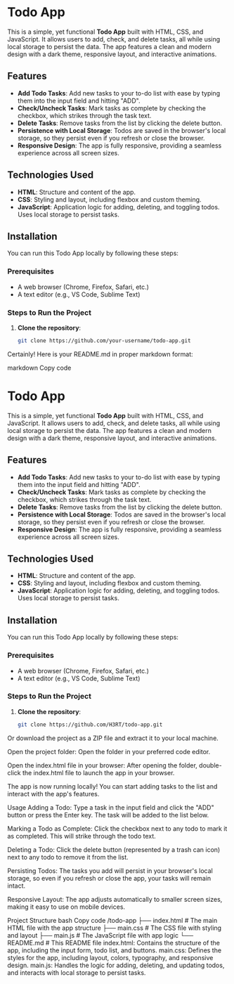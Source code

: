 # Todo App

This is a simple, yet functional **Todo App** built with HTML, CSS, and JavaScript. It allows users to add, check, and delete tasks, all while using local storage to persist the data. The app features a clean and modern design with a dark theme, responsive layout, and interactive animations.

## Features

- **Add Todo Tasks**: Add new tasks to your to-do list with ease by typing them into the input field and hitting "ADD".
- **Check/Uncheck Tasks**: Mark tasks as complete by checking the checkbox, which strikes through the task text.
- **Delete Tasks**: Remove tasks from the list by clicking the delete button.
- **Persistence with Local Storage**: Todos are saved in the browser's local storage, so they persist even if you refresh or close the browser.
- **Responsive Design**: The app is fully responsive, providing a seamless experience across all screen sizes.

## Technologies Used

- **HTML**: Structure and content of the app.
- **CSS**: Styling and layout, including flexbox and custom theming.
- **JavaScript**: Application logic for adding, deleting, and toggling todos. Uses local storage to persist tasks.

## Installation

You can run this Todo App locally by following these steps:

### Prerequisites

- A web browser (Chrome, Firefox, Safari, etc.)
- A text editor (e.g., VS Code, Sublime Text)

### Steps to Run the Project

1. **Clone the repository**:
   ```bash
   git clone https://github.com/your-username/todo-app.git


Certainly! Here is your README.md in proper markdown format:

markdown
Copy code
# Todo App

This is a simple, yet functional **Todo App** built with HTML, CSS, and JavaScript. It allows users to add, check, and delete tasks, all while using local storage to persist the data. The app features a clean and modern design with a dark theme, responsive layout, and interactive animations.

## Features

- **Add Todo Tasks**: Add new tasks to your to-do list with ease by typing them into the input field and hitting "ADD".
- **Check/Uncheck Tasks**: Mark tasks as complete by checking the checkbox, which strikes through the task text.
- **Delete Tasks**: Remove tasks from the list by clicking the delete button.
- **Persistence with Local Storage**: Todos are saved in the browser's local storage, so they persist even if you refresh or close the browser.
- **Responsive Design**: The app is fully responsive, providing a seamless experience across all screen sizes.

## Technologies Used

- **HTML**: Structure and content of the app.
- **CSS**: Styling and layout, including flexbox and custom theming.
- **JavaScript**: Application logic for adding, deleting, and toggling todos. Uses local storage to persist tasks.

## Installation

You can run this Todo App locally by following these steps:

### Prerequisites

- A web browser (Chrome, Firefox, Safari, etc.)
- A text editor (e.g., VS Code, Sublime Text)

### Steps to Run the Project

1. **Clone the repository**:
   ```bash
   git clone https://github.com/H3RT/todo-app.git


Or download the project as a ZIP file and extract it to your local machine.

Open the project folder: Open the folder in your preferred code editor.

Open the index.html file in your browser: After opening the folder, double-click the index.html file to launch the app in your browser.

The app is now running locally! You can start adding tasks to the list and interact with the app's features.

Usage
Adding a Todo: Type a task in the input field and click the "ADD" button or press the Enter key. The task will be added to the list below.

Marking a Todo as Complete: Click the checkbox next to any todo to mark it as completed. This will strike through the todo text.

Deleting a Todo: Click the delete button (represented by a trash can icon) next to any todo to remove it from the list.

Persisting Todos: The tasks you add will persist in your browser's local storage, so even if you refresh or close the app, your tasks will remain intact.

Responsive Layout: The app adjusts automatically to smaller screen sizes, making it easy to use on mobile devices.

Project Structure
bash
    Copy code
    /todo-app
    ├── index.html        # The main HTML file with the app structure
    ├── main.css          # The CSS file with styling and layout
    ├── main.js           # The JavaScript file with app logic
    └── README.md         # This README file
    index.html: Contains the structure of the app, including the input form, todo list, and buttons.
    main.css: Defines the styles for the app, including layout, colors, typography, and responsive design.
    main.js: Handles the logic for adding, deleting, and updating todos, and interacts with local storage to persist tasks.
